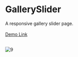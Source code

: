 # GallerySlider
A responsive gallery slider page.<br><br>
<a href="https://jo-erl.github.io/GallerySlider/">Demo Link</a><br><br>

![9](https://github.com/Jo-erl/3dcarousel/assets/133300552/63c9dd79-d395-4c07-bc88-c8478c805415)
